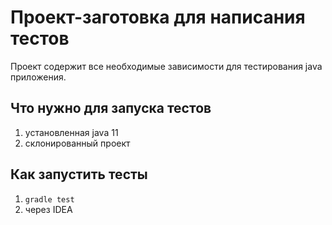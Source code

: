 # Проект-заготовка для написания тестов

Проект содержит все необходимые зависимости для тестирования java приложения. 

## Что нужно для запуска тестов

1) установленная java 11
2) склонированный проект


## Как запустить тесты

1) `gradle test`
2) через IDEA
    